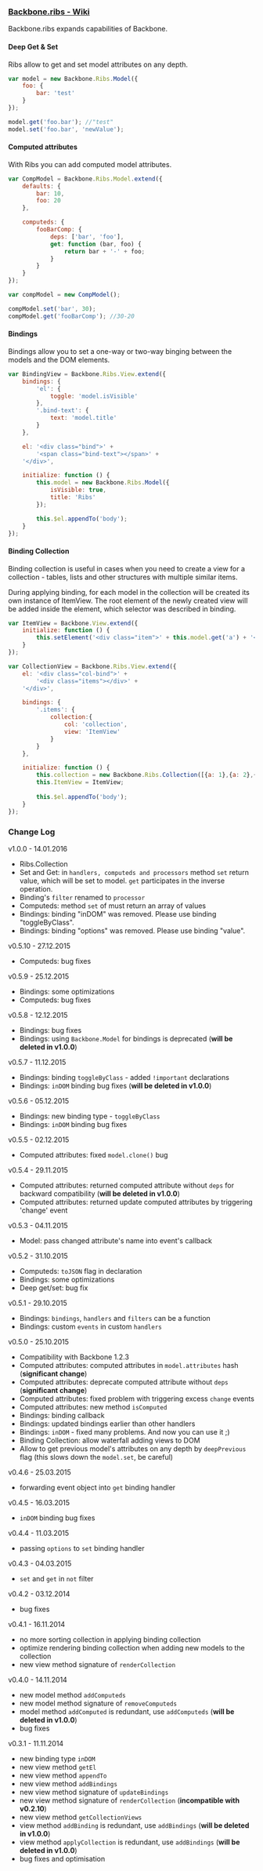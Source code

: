 ### **[Backbone.ribs - Wiki](https://github.com/ZaValera/backbone.ribs/wiki)**
Backbone.ribs expands capabilities of Backbone.
#### Deep Get & Set
Ribs allow to get and set model attributes on any depth.
```js
var model = new Backbone.Ribs.Model({
    foo: {
        bar: 'test'
    }
});

model.get('foo.bar'); //"test"
model.set('foo.bar', 'newValue');
```
#### Computed attributes
With Ribs you can add computed model attributes.
```js
var CompModel = Backbone.Ribs.Model.extend({
    defaults: {
        bar: 10,
        foo: 20
    },

    computeds: {
        fooBarComp: {
            deps: ['bar', 'foo'],
            get: function (bar, foo) {
                return bar + '-' + foo;
            }
        }
    }
});

var compModel = new CompModel();

compModel.set('bar', 30);
compModel.get('fooBarComp'); //30-20
```
#### Bindings
Bindings allow you to set a one-way or two-way binging between the models and the DOM elements.
```js
var BindingView = Backbone.Ribs.View.extend({
    bindings: {
        'el': {
            toggle: 'model.isVisible'
        },
        '.bind-text': {
            text: 'model.title'
        }
    },

    el: '<div class="bind">' +
        '<span class="bind-text"></span>' +
    '</div>',

    initialize: function () {
        this.model = new Backbone.Ribs.Model({
            isVisible: true,
            title: 'Ribs'
        });

        this.$el.appendTo('body');
    }
});
```

#### Binding Collection
Binding collection is useful in cases when you need to create a view for a collection - tables, lists and other structures with multiple similar items.

During applying binding, for each model in the collection will be created its own instance of ItemView. The root element of the newly created view will be added inside the element, which selector was described in binding.
```js
var ItemView = Backbone.View.extend({
    initialize: function () {
        this.setElement('<div class="item">' + this.model.get('a') + '</div>');
    }
});

var CollectionView = Backbone.Ribs.View.extend({
    el: '<div class="col-bind">' +
        '<div class="items"></div>' +
    '</div>',

    bindings: {
        '.items': {
            collection:{
                col: 'collection',
                view: 'ItemView'
            }
        }
    },

    initialize: function () {
        this.collection = new Backbone.Ribs.Collection([{a: 1},{a: 2},{a: 3}]);
        this.ItemView = ItemView;
        
        this.$el.appendTo('body');
    }
});
```
### Change Log
v1.0.0 - 14.01.2016
* Ribs.Collection
* Set and Get: in `handlers, computeds and processors` method `set` return value, which will be set to model. `get` participates in the inverse operation.
* Binding's `filter` renamed to `processor`
* Computeds: method `set` of must return an array of values
* Bindings: binding "inDOM" was removed. Please use binding "toggleByClass".
* Bindings: binding "options" was removed. Please use binding "value".

v0.5.10 - 27.12.2015
* Computeds: bug fixes

v0.5.9 - 25.12.2015
* Bindings: some optimizations
* Computeds: bug fixes

v0.5.8 - 12.12.2015
* Bindings: bug fixes
* Bindings: using `Backbone.Model` for bindings is deprecated (**will be deleted in v1.0.0**)

v0.5.7 - 11.12.2015
* Bindings: binding `toggleByClass` - added `!important` declarations
* Bindings: `inDOM` binding bug fixes (**will be deleted in v1.0.0**)

v0.5.6 - 05.12.2015
* Bindings: new binding type - `toggleByClass`
* Bindings: `inDOM` binding bug fixes

v0.5.5 - 02.12.2015
* Computed attributes: fixed `model.clone()` bug

v0.5.4 - 29.11.2015
* Computed attributes: returned computed attribute without `deps` for backward compatibility (**will be deleted in v1.0.0**)
* Computed attributes: returned update computed attributes by triggering 'change' event

v0.5.3 - 04.11.2015
* Model: pass changed attribute's name into event's callback

v0.5.2 - 31.10.2015
* Computeds: `toJSON` flag in declaration
* Bindings: some optimizations
* Deep get/set: bug fix

v0.5.1 - 29.10.2015
* Bindings: `bindings`, `handlers` and `filters` can be a function
* Bindings: custom `events` in custom `handlers`

v0.5.0 - 25.10.2015
* Compatibility with Backbone 1.2.3
* Computed attributes: computed attributes in `model.attributes` hash (**significant change**)
* Computed attributes: deprecate computed attribute without `deps` (**significant change**)
* Computed attributes: fixed problem with triggering excess `change` events
* Computed attributes: new method `isComputed`
* Bindings: binding callback
* Bindings: updated bindings earlier than other handlers
* Bindings: `inDOM` - fixed many problems. And now you can use it ;)
* Binding Collection: allow waterfall adding views to DOM
* Allow to get previous model's attributes on any depth by `deepPrevious` flag (this slows down the `model.set`, be careful)

v0.4.6 - 25.03.2015
* forwarding event object into `get` binding handler

v0.4.5 - 16.03.2015
* `inDOM` binding bug fixes

v0.4.4 - 11.03.2015
* passing `options` to `set` binding handler

v0.4.3 - 04.03.2015
* `set` and `get` in `not` filter

v0.4.2 - 03.12.2014
* bug fixes

v0.4.1 - 16.11.2014
* no more sorting collection in applying binding collection
* optimize rendering binding collection when adding new models to the collection
* new view method signature of `renderCollection`

v0.4.0 - 14.11.2014
* new model method `addComputeds`
* new model method signature of `removeComputeds`
* model method `addComputed` is redundant, use `addComputeds` (**will be deleted in v1.0.0**)
* bug fixes

v0.3.1 - 11.11.2014
* new binding type `inDOM`
* new view method `getEl`
* new view method `appendTo`
* new view method `addBindings`
* new view method signature of `updateBindings`
* new view method signature of `renderCollection` (**incompatible with v0.2.10**)
* new view method `getCollectionViews`
* view method `addBinding` is redundant, use `addBindings` (**will be deleted in v1.0.0**)
* view method `applyCollection` is redundant, use `addBindings` (**will be deleted in v1.0.0**)
* bug fixes and optimisation
